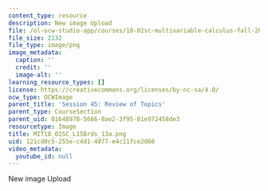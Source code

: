 ```yaml
---
content_type: resource
description: New image Upload
file: /ol-ocw-studio-app/courses/18-02sc-multivariable-calculus-fall-2010/121cd0c5255ec4d14977e4c11fce2d60_MIT18_02SC_L15Brds_13a.png
file_size: 2132
file_type: image/png
image_metadata:
  caption: ''
  credit: ''
  image-alt: ''
learning_resource_types: []
license: https://creativecommons.org/licenses/by-nc-sa/4.0/
ocw_type: OCWImage
parent_title: 'Session 45: Review of Topics'
parent_type: CourseSection
parent_uid: 01648978-5666-8ae2-3f95-81e972458de3
resourcetype: Image
title: MIT18_02SC_L15Brds_13a.png
uid: 121cd0c5-255e-c4d1-4977-e4c11fce2d60
video_metadata:
  youtube_id: null
---
```

New image Upload